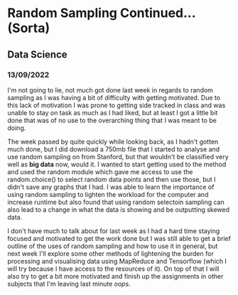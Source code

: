 # Random Sampling Continued... (Sorta)
## Data Science
### 13/09/2022

I'm not going to lie, not much got done last week in regards to random sampling as I was having a bit of difficulty with getting motivated. Due to this lack of motivation I was prone to getting side tracked in class and was unable to stay on task as much as I had liked, but at least I got a little bit done that was of no use to the overarching thing that I was meant to be doing.

The week passed by quite quickly while looking back, as I hadn't gotten much done, but I did download a 750mb file that I started to analyse and use random sampling on from Stanford, but that wouldn't be classified very well as **big data** now, would it. I wanted to start getting used to the method and used the random module which gave me access to use the random.choice() to select random data points and then use those, but I didn't save any graphs that I had. I was able to learn the importance of using random sampling to lighten the workload for the computer and increase runtime but also found that using random selectoin sampling can also lead to a change in what the data is showing and be outputting skewed data.

I don't have much to talk about for last week as I had a hard time staying focused and motivated to get the work done but I was still able to get a brief outline of the uses of random sampling and how to use it in general, but next week I'll explore some other methods of lightening the burden for processing and visualising data using MapReduce and Tensorflow (which I will try because I have access to the resources of it). On top of that I will also try to get a bit more motivated and finish up the assignments in other subjects that I'm leaving last minute *oops*.